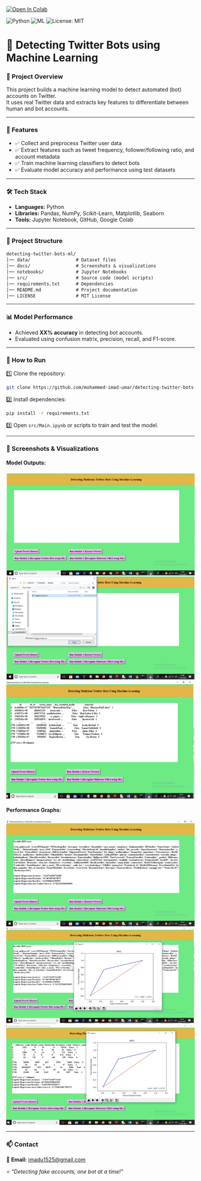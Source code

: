 
[![Open In Colab](https://colab.research.google.com/assets/colab-badge.svg)](https://colab.research.google.com/github/mohammed-imad-umar/detecting-twitter-bots-ml/blob/main/src/Main.ipynb)

![Python](https://img.shields.io/badge/Language-Python-blue)
![ML](https://img.shields.io/badge/Machine%20Learning-Project-green)
![License: MIT](https://img.shields.io/badge/License-MIT-yellow.svg)

# 🤖 Detecting Twitter Bots using Machine Learning

### 📌 Project Overview
This project builds a machine learning model to detect automated (bot) accounts on Twitter.  
It uses real Twitter data and extracts key features to differentiate between human and bot accounts.

---

### 🚀 Features
- ✅ Collect and preprocess Twitter user data  
- ✅ Extract features such as tweet frequency, follower/following ratio, and account metadata  
- ✅ Train machine learning classifiers to detect bots  
- ✅ Evaluate model accuracy and performance using test datasets  

---

### 🛠️ Tech Stack
- **Languages:** Python  
- **Libraries:** Pandas, NumPy, Scikit-Learn, Matplotlib, Seaborn  
- **Tools:** Jupyter Notebook, GitHub, Google Colab

---

### 📂 Project Structure
```
detecting-twitter-bots-ml/
│── data/                 # Dataset files
│── docs/                 # Screenshots & visualizations
│── notebooks/            # Jupyter Notebooks
│── src/                  # Source code (model scripts)
│── requirements.txt      # Dependencies
│── README.md             # Project documentation
│── LICENSE               # MIT License
```

---

### 📊 Model Performance
- Achieved **XX% accuracy** in detecting bot accounts.  
- Evaluated using confusion matrix, precision, recall, and F1-score.

---

### 🚀 How to Run
1️⃣ Clone the repository:
```bash
git clone https://github.com/mohammed-imad-umar/detecting-twitter-bots-ml.git
```

2️⃣ Install dependencies:
```bash
pip install -r requirements.txt
```

3️⃣ Open `src/Main.ipynb` or scripts to train and test the model.

---

### 📸 Screenshots & Visualizations

#### Model Outputs:
![Output 1](docs/output1.png)
![Output 2](docs/output2.png)
![Output 3](docs/output3.png)

#### Performance Graphs:
![Output 4](docs/output4.png)
![Output 5](docs/output5.png)
![Output 6](docs/output6.png)

---

### 📫 Contact
📧 **Email:** imadu1525@gmail.com

⭐ *"Detecting fake accounts, one bot at a time!"*
